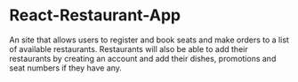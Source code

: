 # React-Restaurant-App
An site that allows users to register and book seats and make orders to a list of available restaurants. Restaurants will also be able to add their restaurants by creating an account and add their dishes, promotions and seat numbers if they have any.
